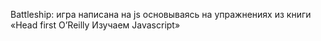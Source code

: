 Battleship: игра написана на js основываясь на упражнениях из книги «Head first O’Reilly Изучаем Javascript»
